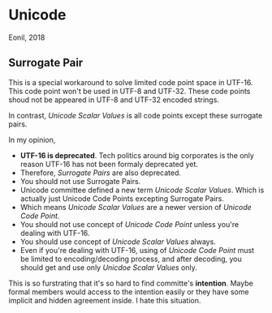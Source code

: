 Unicode
=======
Eonil, 2018




Surrogate Pair
--------------
This is a special workaround to solve limited code point space in UTF-16.
This code point won't be used in UTF-8 and UTF-32. These code points shoud
not be appeared in UTF-8 and UTF-32 encoded strings.

In contrast, *Unicode Scalar Values* is all code points except these surrogate
pairs.

In my opinion, 

- **UTF-16 is deprecated**. Tech politics around big corporates is the only reason
  UTF-16 has not been formaly deprecated yet.
- Therefore, *Surrogate Pairs* are also deprecated.
- You should not use Surrogate Pairs.
- Unicode committee defined a new term *Unicode Scalar Values*. Which is actually
  just Unicode Code Points excepting Surrogate Pairs.
- Which means *Unicode Scalar Values* are a newer version of *Unicode Code Point*.
- You should not use concept of *Unicode Code Point* unless you're dealing with
  UTF-16.
- You should use concept of *Unicode Scalar Values* always.
- Even if you're dealing with UTF-16, using of *Unicode Code Point* must be limited
  to encoding/decoding process, and after decoding, you should get and use only
  *Unicdoe Scalar Values* only.

This is so furstrating that it's so hard to find committe's **intention**. Maybe
formal members would access to the intention easily or they have some implicit
and hidden agreement inside. I hate this situation.
